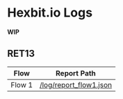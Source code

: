 # Hexbit.io Logs

**WIP**

## RET13

| Flow   | Report Path                                                                                          |
| ------ | ---------------------------------------------------------------------------------------------------- |
| Flow 1 | [/log/report_flow1.json](https://github.com/tech-hexbit/v1.2.0-logs/blob/main/log/report_flow1.json) |
